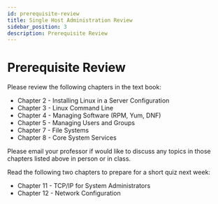 ```yaml
---
id: prerequisite-review
title: Single Host Administration Review
sidebar_position: 3
description: Prerequisite Review
---
```


# Prerequisite Review

Please review the following chapters in the text book:

- Chapter 2 - Installing Linux in a Server Configuration
- Chapter 3 - Linux Command Line
- Chapter 4 - Managing Software (RPM, Yum, DNF)
- Chapter 5 - Managing Users and Groups
- Chapter 7 - File Systems
- Chapter 8 - Core System Services

Please email your professor if would like to discuss any topics in those chapters listed above in person or in class.

Read the following two chapters to prepare for a short quiz next week:

- Chapter 11 - TCP/IP for System Administrators
- Chapter 12 - Network Configuration
